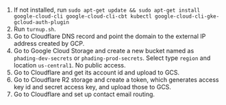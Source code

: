 1. If not installed, run `sudo apt-get update && sudo apt-get install google-cloud-cli google-cloud-cli-cbt kubectl google-cloud-cli-gke-gcloud-auth-plugin`
1. Run `turnup.sh`.
1. Go to Cloudflare DNS record and point the domain to the external IP address created by GCP.
1. Go to Google Cloud Storage and create a new bucket named as `phading-dev-secrets` or `phading-prod-secrets`. Select type `region` and location `us-central1`. No public access.
1. Go to Cloudflare and get its account id and upload to GCS.
1. Go to Cloudflare R2 storage and create a token, which generates access key id and secret access key, and upload those to GCS.
1. Go to Cloudflare and set up contact email routing.
